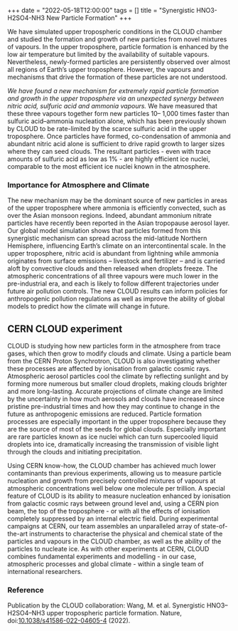 +++
date = "2022-05-18T12:00:00"
tags = []
title = "Synergistic HNO3-H2SO4-NH3 New Particle Formation"
+++


We have simulated upper tropospheric conditions in the CLOUD chamber and studied the formation and growth of new particles from novel mixtures of vapours. In the upper troposphere, particle formation is enhanced by the low air temperature but limited by the availability of suitable vapours. Nevertheless, newly-formed particles are persistently observed over almost all regions of Earth’s upper troposphere. However, the vapours and mechanisms that drive the formation of these particles are not understood.

*We have found a new mechanism for extremely rapid particle formation and growth in the upper troposphere via an unexpected synergy between nitric acid, sulfuric acid and ammonia vapours.* 
We have measured that these three vapours together form new particles 10– 1,000 times faster than sulfuric acid–ammonia nucleation alone, which has been previously shown by CLOUD to be rate-limited by the scarce sulfuric acid in the upper troposphere. Once particles have formed, co-condensation of ammonia and abundant nitric acid alone is sufficient to drive rapid growth to larger sizes where they can seed clouds. The resultant particles - even with trace amounts of sulfuric acid as low as 1% - are highly efficient ice nuclei, comparable to the most efficient ice nuclei known in the atmosphere.

### Importance for Atmosphere and Climate

The new mechanism may be the dominant source of new particles in areas of the upper troposphere where ammonia is efficiently convected, such as over the Asian monsoon regions. Indeed, abundant ammonium nitrate particles have recently been reported in the Asian tropopause aerosol layer. Our global model simulation shows that particles formed from this synergistic mechanism can spread across the mid-latitude Northern Hemisphere, influencing Earth’s climate on an intercontinental scale. In the upper troposphere, nitric acid is abundant from lightning while ammonia originates from surface emissions – livestock and fertilizer – and is carried aloft by convective clouds and then released when droplets freeze. The atmospheric concentrations of all three vapours were much lower in the pre-industrial era, and each is likely to follow different trajectories under future air pollution controls. The new CLOUD results can inform policies for anthropogenic pollution regulations as well as improve the ability of global models to predict how the climate will change in future.

## CERN CLOUD experiment 

CLOUD is studying how new particles form in the atmosphere from trace gases, which then grow to modify clouds and climate. Using a particle beam from the CERN Proton Synchrotron, CLOUD is also investigating whether these processes are affected by ionisation from galactic cosmic rays. Atmospheric aerosol particles cool the climate by reflecting sunlight and by forming more numerous but smaller cloud droplets, making clouds brighter and more long-lasting. Accurate projections of climate change are limited by the uncertainty in how much aerosols and clouds have increased since pristine pre-industrial times and how they may continue to change in the future as anthropogenic emissions are reduced. Particle formation processes are especially important in the upper troposphere because they are the source of most of the seeds for global clouds. Especially important are rare particles known as ice nuclei which can turn supercooled liquid droplets into ice, dramatically increasing the transmission of visible light through the clouds and initiating precipitation.

Using CERN know-how, the CLOUD chamber has achieved much lower contaminants than previous experiments, allowing us to measure particle nucleation and growth from precisely controlled mixtures of vapours at atmospheric concentrations well below one molecule per trillion. A special feature of CLOUD is its ability to measure nucleation enhanced by ionisation from galactic cosmic rays between ground level and, using a CERN pion beam, the top of the troposphere - or with all the effects of ionisation completely suppressed by an internal electric field. During experimental campaigns at CERN, our team assembles an unparalleled array of state-of-the-art instruments to characterise the physical and chemical state of the particles and vapours in the CLOUD chamber, as well as the ability of the particles to nucleate ice. As with other experiments at CERN, CLOUD combines fundamental experiments and modelling - in our case, atmospheric processes and global climate - within a single team of international researchers.

### Reference  

Publication by the CLOUD collaboration: Wang, M. et al. Synergistic HNO3–H2SO4–NH3 upper tropospheric particle formation. Nature, doi:[10.1038/s41586-022-04605-4](https://doi.org/10.1038/s41586-022-04605-4) (2022).
